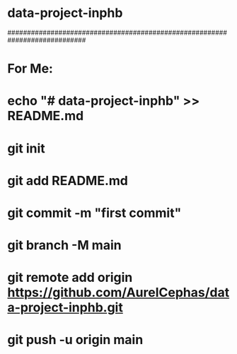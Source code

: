 # data-project-inphb



############################################################################
# For Me:
# echo "# data-project-inphb" >> README.md
# git init
# git add README.md
# git commit -m "first commit"
# git branch -M main
# git remote add origin https://github.com/AurelCephas/data-project-inphb.git
# git push -u origin main
